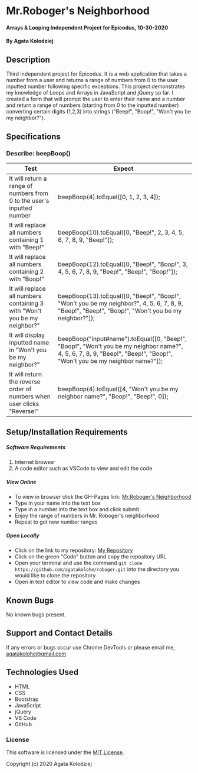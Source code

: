 # Mr.Roboger's Neighborhood

#### Arrays & Looping Independent Project for Epicodus, 10-30-2020

#### By Agata Kolodziej

## Description

Third independent project for Epicodus. It is a web application that takes a number from a user and returns a range of numbers from 0 to the user inputted number following specific exceptions. This project demonstrates my knowledge of Loops and Arrays in JavaScript and jQuery so far. I created a form that will prompt the user to enter their name and a number and return a range of numbers (starting from 0 to the inputted number) converting certain digits (1,2,3) into strings ("Beep!", "Boop!", "Won't you be my neighbor?").

## Specifications

### Describe: beepBoop()

| Test                                                                      | Expect                                                                                                                                                                  |
| ------------------------------------------------------------------------- | ----------------------------------------------------------------------------------------------------------------------------------------------------------------------- |
| It will return a range of numbers from 0 to the user's inputted number    | beepBoop(4).toEqual([0, 1, 2, 3, 4]);                                                                                                                                   |
| It will replace all numbers containing 1 with "Beep!"                     | beepBoop(10).toEqual([0, "Beep!", 2, 3, 4, 5, 6, 7, 8, 9, "Beep!"]);                                                                                                    |
| It will replace all numbers containing 2 with "Boop!"                     | beepBoop(12).toEqual([0, "Beep!", "Boop!", 3, 4, 5, 6, 7, 8, 9, "Beep!", "Beep!", "Boop!"]);                                                                            |
| It will replace all numbers containing 3 with "Won't you be my neighbor?" | beepBoop(13).toEqual([0, "Beep!", "Boop!", "Won't you be my neighbor?", 4, 5, 6, 7, 8, 9, "Beep!", "Beep!", "Boop!", "Won't you be my neighbor?"]);                     |
| It will display inputted name in "Won't you be my neighbor?"              | beepBoop("input#name").toEqual([0, "Beep!", "Boop!", "Won't you be my neighbor name?", 4, 5, 6, 7, 8, 9, "Beep!", "Beep!", "Boop!", "Won't you be my neighbor name?"]); |
| It will return the reverse order of numbers when user clicks "Reverse!"   | beepBoop(4).toEqual([4, "Won't you be my neighbor name?", "Boop!", "Beep!", 0]);                                                                                        |

## Setup/Installation Requirements

##### Software Requirements

1. Internet browser
2. A code editor such as VSCode to view and edit the code

##### View Online

- To view in browser click the GH-Pages link: [Mr.Roboger's Neighborhood](https://agatakolohe.github.io/roboger/)
- Type in your name into the text box
- Type in a number into the text box and click submit
- Enjoy the range of numbers in Mr. Roboger's neighborhood
- Repeat to get new number ranges

##### Open Locally

- Click on the link to my repository: [My Repository](https://github.com/agatakolohe/roboger.git)
- Click on the green "Code" button and copy the repository URL
- Open your terminal and use the command `git clone https://github.com/agatakolohe/roboger.git` into the directory you would like to clone the repository
- Open in text editor to view code and make changes

## Known Bugs

No known bugs present.

## Support and Contact Details

If any errors or bugs occur use Chrome DevTools or please email me, <agatakolohe@gmail.com>

## Technologies Used

- HTML
- CSS
- Bootstrap
- JavaScript
- jQuery
- VS Code
- GitHub

### License

This software is licensed under the [MIT License](https://choosealicense.com/licenses/mit/).

Copyright (c) 2020 Agata Kolodziej
